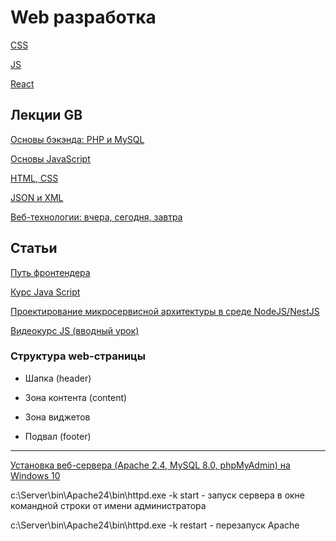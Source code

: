 # Web разработка

[CSS](./css.md)

[JS](js.md)

[React](web6.md)

## Лекции GB

[Основы бэкэнда: PHP и MySQL](web1.md)

[Основы JavaScript](web2.md)

[HTML, CSS](web3.md)

[JSON и XML](web4.md)

[Веб-технологии: вчера, сегодня, завтра](web5.md)

## Статьи

[Путь фронтендера](https://habr.com/ru/articles/815057/)

[Курс Java Script](https://learn.javascript.ru/)

[Проектирование микросервисной архитектуры в среде NodeJS/NestJS](https://habr.com/ru/articles/841204/)

[Видеокурс JS (вводный урок)](https://youtu.be/MbRmNGKXVOg)

### Структура web-страницы

- Шапка (header)

- Зона контента (content)

- Зона виджетов

- Подвал (footer)

---

[Установка веб-сервера (Apache 2.4, MySQL 8.0, phpMyAdmin) на Windows 10](https://hackware.ru/?p=21)

c:\Server\bin\Apache24\bin\httpd.exe -k start - запуск сервера в окне командной строки от имени администратора

c:\Server\bin\Apache24\bin\httpd.exe -k restart - перезапуск Apache